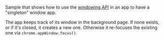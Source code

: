 Sample that shows how to use the [windowing API](http://developer.chrome.com/trunk/apps/appWindow.html) in an app to have a "singleton" window app.

The app keeps track of its window in the background page. If none exists, or if it's closed, it creates a new one. Otherwise it re-focuses the existing one via `chrome.appWindow.focus()`.
